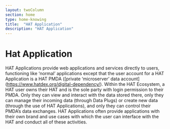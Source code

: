 ```yaml
---
layout: twoColumn
section: home
type: home-knowing
title:  "HAT Application"
description: "HAT Application"
---
```


# Hat Application

HAT Applications provide web applications and services directly to users, functioning like ‘normal’ applications except that the user account for a HAT Application is a HAT PMDA ([private ‘microserver’ data account] (https://www.hatdex.org/digital-dependency/). Within the HAT Ecosystem, a HAT user owns their HAT and is the sole party with login permission to their PMDA. Only they can view and interact with the data stored there, only they can manage their incoming data (through Data Plugs) or create new data (through the use of HAT Applications), and only they can control their PMDA’s data exchanges. HAT Applications often provide applications with their own brand and use cases with which the user can interface with the HAT and conduct all of these activities.
